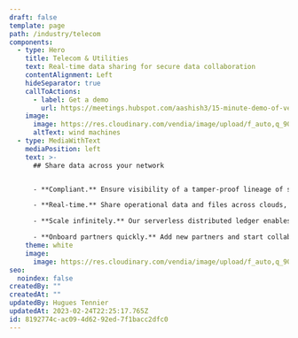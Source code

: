 ```yaml
---
draft: false
template: page
path: /industry/telecom
components:
  - type: Hero
    title: Telecom & Utilities
    text: Real-time data sharing for secure data collaboration
    contentAlignment: Left
    hideSeparator: true
    callToActions:
      - label: Get a demo
        url: https://meetings.hubspot.com/aashish3/15-minute-demo-of-vendia-share
    image:
      image: https://res.cloudinary.com/vendia/image/upload/f_auto,q_90/v1677277457/Website/Iso/Group_movfap.png
      altText: wind machines
  - type: MediaWithText
    mediaPosition: left
    text: >-
      ## Share data across your network


      - **Compliant.** Ensure visibility of a tamper-proof lineage of sensitive data throughout its lifecycle.

      - **Real-time.** Share operational data and files across clouds, networks, and partners. 

      - **Scale infinitely.** Our serverless distributed ledger enables organizations to scale with you as your data ecoystem grows. 

      - **Onboard partners quickly.** Add new partners and start collaborating on a shared data ecoystem in weeks, not months.
    theme: white
    image:
      image: https://res.cloudinary.com/vendia/image/upload/f_auto,q_90/v1671499818/Website/Iso/Vendia-Uni_bveueo.svg
seo:
  noindex: false
createdBy: ""
createdAt: ""
updatedBy: Hugues Tennier
updatedAt: 2023-02-24T22:25:17.765Z
id: 8192774c-ac09-4d62-92ed-7f1bacc2dfc0
---
```

